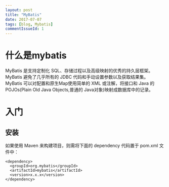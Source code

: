 ```yaml
---
layout: post
title: "MyBatis"
date: 2017-07-07
tags: [blog, Mybatis]
commentIssueId: 1
---
```


# 什么是mybatis

MyBatis 是支持定制化 SQL、存储过程以及高级映射的优秀的持久层框架。MyBatis 避免了几乎所有的 JDBC 代码和手动设置参数以及获取结果集。MyBatis 可以对配置和原生Map使用简单的 XML 或注解，将接口和 Java 的 POJOs(Plain Old Java Objects,普通的 Java对象)映射成数据库中的记录。

# 入门

## 安装

如果使用 Maven 来构建项目，则需将下面的 dependency 代码置于 pom.xml 文件中：
```
<dependency>
  <groupId>org.mybatis</groupId>
  <artifactId>mybatis</artifactId>
  <version>x.x.x</version>
</dependency>

```